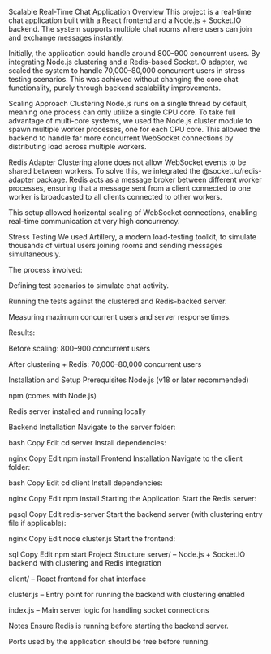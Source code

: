 Scalable Real-Time Chat Application
Overview
This project is a real-time chat application built with a React frontend and a Node.js + Socket.IO backend. The system supports multiple chat rooms where users can join and exchange messages instantly.

Initially, the application could handle around 800–900 concurrent users. By integrating Node.js clustering and a Redis-based Socket.IO adapter, we scaled the system to handle 70,000–80,000 concurrent users in stress testing scenarios. This was achieved without changing the core chat functionality, purely through backend scalability improvements.

Scaling Approach
Clustering
Node.js runs on a single thread by default, meaning one process can only utilize a single CPU core. To take full advantage of multi-core systems, we used the Node.js cluster module to spawn multiple worker processes, one for each CPU core. This allowed the backend to handle far more concurrent WebSocket connections by distributing load across multiple workers.

Redis Adapter
Clustering alone does not allow WebSocket events to be shared between workers. To solve this, we integrated the @socket.io/redis-adapter package. Redis acts as a message broker between different worker processes, ensuring that a message sent from a client connected to one worker is broadcasted to all clients connected to other workers.

This setup allowed horizontal scaling of WebSocket connections, enabling real-time communication at very high concurrency.

Stress Testing
We used Artillery, a modern load-testing toolkit, to simulate thousands of virtual users joining rooms and sending messages simultaneously.

The process involved:

Defining test scenarios to simulate chat activity.

Running the tests against the clustered and Redis-backed server.

Measuring maximum concurrent users and server response times.

Results:

Before scaling: 800–900 concurrent users

After clustering + Redis: 70,000–80,000 concurrent users

Installation and Setup
Prerequisites
Node.js (v18 or later recommended)

npm (comes with Node.js)

Redis server installed and running locally

Backend Installation
Navigate to the server folder:

bash
Copy
Edit
cd server
Install dependencies:

nginx
Copy
Edit
npm install
Frontend Installation
Navigate to the client folder:

bash
Copy
Edit
cd client
Install dependencies:

nginx
Copy
Edit
npm install
Starting the Application
Start the Redis server:

pgsql
Copy
Edit
redis-server
Start the backend server (with clustering entry file if applicable):

nginx
Copy
Edit
node cluster.js
Start the frontend:

sql
Copy
Edit
npm start
Project Structure
server/ – Node.js + Socket.IO backend with clustering and Redis integration

client/ – React frontend for chat interface

cluster.js – Entry point for running the backend with clustering enabled

index.js – Main server logic for handling socket connections

Notes
Ensure Redis is running before starting the backend server.

Ports used by the application should be free before running.

